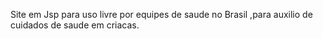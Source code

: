 Site em Jsp para uso livre por equipes de saude no Brasil ,para auxilio de cuidados de saude em criacas.
